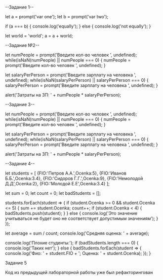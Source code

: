 --Задание 1--

let a = prompt('var one'); 
let b = prompt('var two');

if (a === b) {
    console.log('equally');
} else {
    console.log('not equally');
}

let world = 'world'; 
a = a + world;


--Задание №2--

let numPeople = prompt('Введите кол-во человек ', undefined);
while(isNaN(numPeople) || numPeople === 0) {
    numPeople = prompt('Введите кол-во человек ', undefined);
}

let salaryPerPerson = prompt('Введите зарплату на человека ', undefined);
while(isNaN(salaryPerPerson) || salaryPerPerson === 0) {
    salaryPerPerson = prompt('Введите зарплату на человека ', undefined);
}

alert('Затраты на ЗП: ' + numPeople * salaryPerPerson);


--Задание 3--

let numPeople = prompt('Введите кол-во человек ', undefined);
while(isNaN(numPeople) || numPeople === 0) {
    numPeople = prompt('Введите кол-во человек ', undefined);
}

let salaryPerPerson = prompt('Введите зарплату на человека ', undefined);
while(isNaN(salaryPerPerson) || salaryPerPerson === 0) {
    salaryPerPerson = prompt('Введите зарплату на человека ', undefined);
}

alert('Затраты на ЗП: ' + numPeople * salaryPerPerson);


--Задание 4--

let students = [
    {FIO:'Петров А.А.',Ocenka:5},
    {FIO:'Иванов Б.Б.',Ocenka:3.4},
    {FIO:'Сидоров Г.Г.',Ocenka:9},
    {FIO:'Немолодой Д.Д',Ocenka:2},
    {FIO:'Молодой Е.Е',Ocenka:3.4}
];

let sum = 0;
let count = 0;
let badStudents = [];

students.forEach(student => {
    if (student.Ocenka >= 0 && student.Ocenka <= 5) {
        sum += student.Ocenka;
        count++;
        if (student.Ocenka < 4) {
            badStudents.push(student);
        }
    } else {
        console.log('Это значение учитываться не будет оно не соответствует допустимым значениям');
    }
});

let average = sum / count;
console.log('Средняя оценка: ' + average);

console.log('Плохие студенты:');
if (badStudents.length === 0) {
    console.log('Таких нет');
} else {
    badStudents.forEach(student => {
        console.log('Фио: ' + student.FIO + '; Оценка: ' + student.Ocenka);
    });
}


Задание 5 

Код из предыдущей лабораторной работы уже был рефакторингован